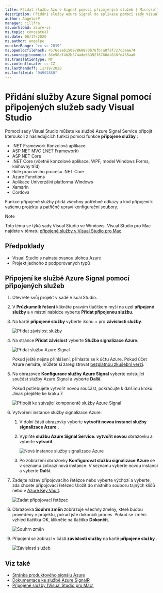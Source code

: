 ```yaml
---
title: Přidat službu Azure Signal pomocí připojených služeb | Microsoft Docs
description: Přidání služby Azure Signal do aplikace pomocí sady Visual Studio pro přidání připojené služby
author: AngelosP
manager: jillfra
ms.workload: azure-vs
ms.topic: conceptual
ms.date: 08/17/2020
ms.author: angelpe
monikerRange: '>= vs-2019'
ms.openlocfilehash: 4576c2eb15097860870b78fbca0faf727c3eae74
ms.sourcegitcommit: 86e98df462b574ade66392f8760da638fe455aa0
ms.translationtype: MT
ms.contentlocale: cs-CZ
ms.lasthandoff: 11/19/2020
ms.locfileid: "94902880"
---
```

# <a name="add-azure-signalr-by-using-visual-studio-connected-services"></a>Přidání služby Azure Signal pomocí připojených služeb sady Visual Studio

Pomocí sady Visual Studio můžete ke službě Azure Signal Service připojit kteroukoli z následujících funkcí pomocí funkce **připojené služby** :

- .NET Framework Konzolová aplikace
- ASP.NET MVC (.NET Framework) 
- ASP.NET Core
- .NET Core (včetně konzolové aplikace, WPF, model Windows Forms, knihovny tříd)
- Role pracovního procesu .NET Core
- Azure Functions
- Aplikace Univerzální platforma Windows
- Xamarin
- Cordova

Funkce připojené služby přidá všechny potřebné odkazy a kód připojení k vašemu projektu a patřičně upraví konfigurační soubory.

> [!NOTE]
> Toto téma se týká sady Visual Studio ve Windows. Visual Studio pro Mac najdete v tématu [připojené služby v Visual Studio pro Mac](/visualstudio/mac/connected-services).
## <a name="prerequisites"></a>Předpoklady

- Visual Studio s nainstalovanou úlohou Azure
- Projekt jednoho z podporovaných typů

## <a name="connect-to-azure-signalr-using-connected-services"></a>Připojení ke službě Azure Signal pomocí připojených služeb

1. Otevřete svůj projekt v sadě Visual Studio.

1. V **Průzkumník řešení** klikněte pravým tlačítkem myši na uzel **připojené služby** a v místní nabídce vyberte **Přidat připojenou službu**.

1. Na kartě **připojené služby** vyberte ikonu + pro **závislosti služby**.

    ![Přidat závislost služby](./media/vs-azure-tools-connected-services-storage/vs-2019/connected-services-tab.png)

1. Na stránce **Přidat závislost** vyberte **Služba signalizace Azure**.

    ![Přidat službu Azure Signal](./media/azure-signalr-add-connected-service/add-signalr-service.png)

    Pokud ještě nejste přihlášení, přihlaste se k účtu Azure. Pokud účet Azure nemáte, můžete si zaregistrovat [bezplatnou zkušební verzi](https://azure.microsoft.com/account/free).

1. Na obrazovce **Konfigurace služby Azure Signal** vyberte existující součást služby Azure Signal a vyberte **Další**.

    Pokud potřebujete vytvořit novou součást, pokračujte k dalšímu kroku. Jinak přejděte ke kroku 7.

    ![Připojit ke stávající komponentě služby Azure Signal](./media/azure-signalr-add-connected-service/created-signalr.png)

1. Vytvoření instance služby signalizace Azure:

   1. V dolní části obrazovky vyberte **vytvořit novou instanci služby signalizace Azure** .

   1. Vyplňte **službu Azure Signal Service: vytvořit novou** obrazovku a vyberte **vytvořit**.

       ![Nová instance služby signalizace Azure](./media/azure-signalr-add-connected-service/create-new-signalr.png)

   1. Po zobrazení obrazovky **Konfigurovat službu signalizace Azure** se v seznamu zobrazí nová instance. V seznamu vyberte novou instanci a vyberte **Další**.

1. Zadejte název připojovacího řetězce nebo vyberte výchozí a vyberte, zda chcete připojovací řetězec Uložit do místního souboru tajných klíčů nebo v [Azure Key Vault](/azure/key-vault).

   ![Zadat připojovací řetězec](./media/azure-signalr-add-connected-service/connection-string.png)

1. Obrazovka **Souhrn změn** zobrazuje všechny změny, které budou provedeny v projektu, pokud jste dokončili proces. Pokud se změní vzhled tlačítka OK, klikněte na tlačítko **Dokončit**.

   ![Souhrn změn](./media/azure-signalr-add-connected-service/summary-of-changes.png)

1. Připojení se zobrazí v části **závislosti služby** na kartě **připojené služby** .

   ![Závislosti služeb](./media/azure-signalr-add-connected-service/service-dependencies-after.png)

## <a name="see-also"></a>Viz také

- [Stránka produktového signálu Azure](https://azure.microsoft.com/services/signalr-service/)
- [Dokumentace ke službě Azure SignalR](/azure/azure-signalr)
- [Připojené služby (Visual Studio pro Mac)](/visualstudio/mac/connected-services)
